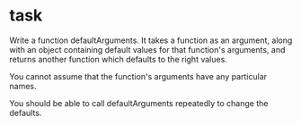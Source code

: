 # task

Write a function defaultArguments. It takes a function as an argument, along with an object containing default values for that function's arguments, and returns another function which defaults to the right values.

You cannot assume that the function's arguments have any particular names.

You should be able to call defaultArguments repeatedly to change the defaults.